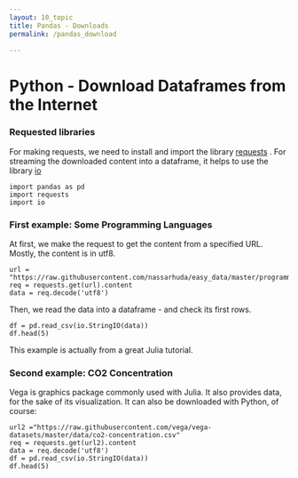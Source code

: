 ```yaml
---
layout: 10_topic
title: Pandas - Downloads
permalink: /pandas_download

---
```

# Python - Download Dataframes from the Internet

### Requested libraries

For making requests, we need to install and import the library [requests](https://pypi.org/project/requests/) .
For streaming the downloaded content into a dataframe, it helps to use the library [io](https://docs.python.org/3/library/io.html)

> 
    import pandas as pd
    import requests
    import io

### First example: Some Programming Languages

At first, we make the request to get the content from a specified URL.
Mostly, the content is in utf8.  

>
    url = "https://raw.githubusercontent.com/nassarhuda/easy_data/master/programming_languages.csv"
    req = requests.get(url).content
    data = req.decode('utf8')

Then, we read the data into a dataframe - and check its first rows. 

>    
    df = pd.read_csv(io.StringIO(data))
    df.head(5)    

This example is actually from a great Julia tutorial.

### Second example: CO2 Concentration

Vega is graphics package commonly used with Julia. It also provides data, for the sake of its visualization.
It can also be downloaded with Python, of course:

>
    url2 ="https://raw.githubusercontent.com/vega/vega-datasets/master/data/co2-concentration.csv"
    req = requests.get(url2).content
    data = req.decode('utf8')
    df = pd.read_csv(io.StringIO(data))
    df.head(5)


